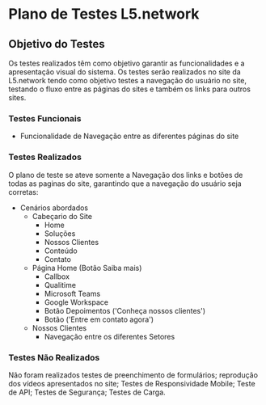 # Plano de Testes L5.network

## Objetivo do Testes

Os testes realizados têm como objetivo garantir as funcionalidades e a apresentação visual do sistema. Os testes serão realizados no site da L5.network tendo como objetivo testes a navegação do usuário no site, testando o fluxo entre as páginas do sites e também os links para outros sites.

### Testes Funcionais

- Funcionalidade de Navegação entre as diferentes páginas do site

### Testes Realizados

O plano de teste se ateve somente a Navegação dos links e botões de todas as paginas do site, garantindo que a navegação do usuário seja corretas:

- Cenários abordados
  - Cabeçario do Site
    - Home
    - Soluções
    - Nossos Clientes
    - Conteúdo
    - Contato
  - Página Home (Botão Saiba mais)
    - Callbox
    - Qualitime
    - Microsoft Teams
    - Google Workspace
    - Botão Depoimentos ('Conheça nossos clientes')
    - Botão ('Entre em contato agora')
  - Nossos Clientes
    - Navegação entre os diferentes Setores

### Testes Não Realizados

Não foram realizados testes de preenchimento de formulários; reprodução dos vídeos apresentados no site; Testes de Responsividade Mobile; Teste de API; Testes de Segurança; Testes de Carga.
